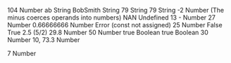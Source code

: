 104 Number
ab String
BobSmith String
79 String
79 String
-2 Number (The minus coerces operands into numbers)
NAN Undefined
13 - Number
27 Number
0.66666666 Number
Error (const not assigned)
25 Number
False
True
2.5 (5/2)
29.8 Number
50 Number
true Boolean
true Boolean
30 Number
10, 73.3 Number


7 Number